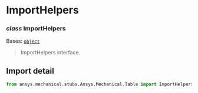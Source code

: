 <a id="importhelpers"></a>

# ImportHelpers

<a id="ImportHelpers"></a>

### *class* ImportHelpers

Bases: [`object`](https://docs.python.org/3/library/functions.html#object)

> ImportHelpers interface.

> <!-- !! processed by numpydoc !! -->

<a id="import-detail"></a>

## Import detail

```python
from ansys.mechanical.stubs.Ansys.Mechanical.Table import ImportHelpers
```
